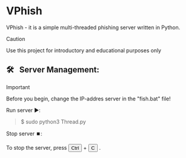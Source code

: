 # VPhish
VPhish - it is a simple multi-threaded phishing server written in Python.


> [!CAUTION]
> Use this project for introductory and educational purposes only

## :hammer_and_wrench: &nbsp; Server Management:

> [!IMPORTANT]
> Before you begin, change the IP-addres server in the "fish.bat" file!

Run server ▶️:
> $ sudo python3 Thread.py

Stop server ⏹️:

To stop the server, press <button name="button">Ctrl</button> + <button name="button">C</button> .
